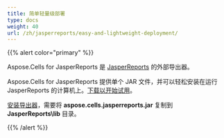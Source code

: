 ```yaml
---
title: 简单轻量级部署
type: docs
weight: 40
url: /zh/jasperreports/easy-and-lightweight-deployment/
---
```


{{% alert color="primary" %}}

Aspose.Cells for JasperReports 是 [JasperReports](https://community.jaspersoft.com/project/jasperreports-library) 的外部导出器。

Aspose.Cells for JasperReports 提供单个 JAR 文件，并可以轻松安装在运行 JasperReports 的计算机上。[下载以开始试用](https://downloads.aspose.com/cells/jasperreports)。

[安装导出器](/cells/zh/jasperreports/installation/)，需要将 **aspose.cells.jasperreports.jar** 复制到 **JasperReports\lib** 目录。

{{% /alert %}}
